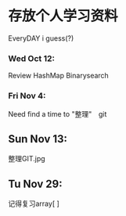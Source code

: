 # 存放个人学习资料
EveryDAY i guess(?)

### Wed Oct 12:
Review HashMap
Binarysearch

### Fri Nov 4:
Need find a time to "整理"　git

## Sun Nov 13:
整理GIT.jpg

## Tu Nov 29:
记得复习array[ ]